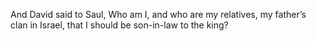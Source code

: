 And David said to Saul, Who am I, and who are my relatives, my father’s clan in Israel, that I should be son-in-law to the king?

